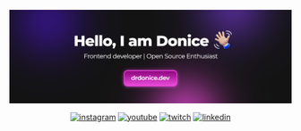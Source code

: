 <a href="https://birobirobiro.dev/" target="_blank"><img align="center" src="GitHub.jpg"/></a>

<p align="center"> 
  <a href="https://instagram.com/drdonice"><img align="center" src="https://img.shields.io/badge/drdonice-05122A?style=flat&logo=instagram" alt="instagram"/></a>
  <a href="https://twitter.com/drdonice"><img align="center" src="https://img.shields.io/badge/drdonice-05122A?style=flat&logo=twitter" alt="youtube"/></a>
  <a href="https://twitch.com/drdonice"><img align="center" src="https://img.shields.io/badge/drdonice-05122A?style=flat&logo=youtube" alt="twitch"/></a>
   <a href="https://linkedin.com/in/doniceubaru"><img align="center" src="https://img.shields.io/badge/DoniceUbaru-05122A?style=flat&logo=linkedin" alt="linkedin"/></a>
</p>

